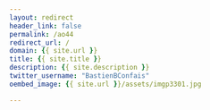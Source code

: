 ```yaml
---
layout: redirect
header_link: false
permalink: /ao44
redirect_url: /
domain: {{ site.url }}
title: {{ site.title }}
description: {{ site.description }}
twitter_username: "BastienBConfais"
oembed_image: {{ site.url }}/assets/imgp3301.jpg

---
```


